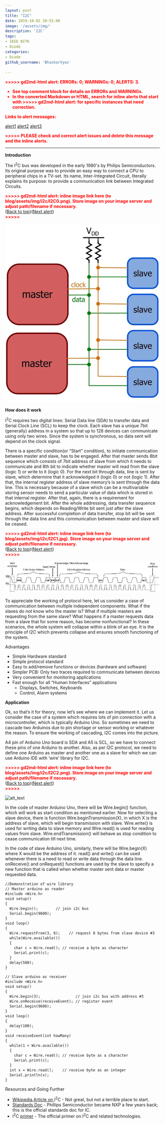 ```yaml
---
layout: post
title: "I2C"
date: 2019-10-02 20:55:00
image: '/assets/img/'
description: 'I2C'
tags:
- IEEE NITK
- Diode
categories:
- Diode  
github_username: 'BhaskarVyas'

---
```


<p style="color: red; font-weight: bold">>>>>>  gd2md-html alert:  ERRORs: 0; WARNINGs: 0; ALERTS: 3.</p>
<ul style="color: red; font-weight: bold"><li>See top comment block for details on ERRORs and WARNINGs. <li>In the converted Markdown or HTML, search for inline alerts that start with >>>>>  gd2md-html alert:  for specific instances that need correction.</ul>

<p style="color: red; font-weight: bold">Links to alert messages:</p><a href="#gdcalert1">alert1</a>
<a href="#gdcalert2">alert2</a>
<a href="#gdcalert3">alert3</a>

<p style="color: red; font-weight: bold">>>>>> PLEASE check and correct alert issues and delete this message and the inline alerts.<hr></p>


**Introduction**

The I<sup>2</sup>C bus was developed in the early 1980's by Philips Semiconductors. Its original purpose was to provide an easy way to connect a CPU to peripheral chips in a TV-set. Its name, Inter-Integrated Circuit, literally explains its purpose: to provide a communication link between Integrated Circuits.



<p id="gdcalert1" ><span style="color: red; font-weight: bold">>>>>>  gd2md-html alert: inline image link here (to blog/assets/img/i2c/I2C0.png). Store image on your image server and adjust path/filename if necessary. </span><br>(<a href="#">Back to top</a>)(<a href="#gdcalert2">Next alert</a>)<br><span style="color: red; font-weight: bold">>>>>> </span></p>


![alt_text](blog/assets/img/i2c/I2C1.jpg "image_tooltip")


**How does it work**

I<sup>2</sup>C requires two digital lines: Serial Data line (SDA) to transfer data and Serial Clock Line (SCL) to keep the clock. Each slave has a unique 7bit (generally) address in a system so that up to 128 devices can communicate using only two wires. Since the system is synchronous, so data sent will depend on the clock signal.

There is a specific condition(or “Start” condition), to initiate communication between master and slave, has to be engaged. After that master sends 8bit sequence which consists of 7bit address of slave from which it needs to communicate and 8th bit to indicate whether master will read from the slave (logic 1) or write to it (logic 0). For the next bit through data, line is sent by slave, which determine that it acknowledged it (logic 0) or not (logic 1). After that, the internal register address of slave memory’s is sent through the data line. This is necessary because of a slave which can be a multivariable storing sensor needs to send a particular value of data which is stored in that internal register. After that, again, there is a requirement for acknowledgement bit. After the whole addressing, data transfer sequence begins, which depends on Reading/Write bit sent just after the slave address. After successful completion of data transfer, stop bit will be sent through the data line and this communication between master and slave will be ceased.



<p id="gdcalert2" ><span style="color: red; font-weight: bold">>>>>>  gd2md-html alert: inline image link here (to blog/assets/img/i2c/I2C1.jpg). Store image on your image server and adjust path/filename if necessary. </span><br>(<a href="#">Back to top</a>)(<a href="#gdcalert3">Next alert</a>)<br><span style="color: red; font-weight: bold">>>>>> </span></p>


![alt_text](blog/assets/img/i2c/I2C2.jpg "image_tooltip")


To appreciate the working of protocol here, let us consider a case of communication between multiple independent components. What if the slaves do not know who the master is? What if multiple masters are requesting from the same slave? What happens if a master requests data from a slave that for some reason, has become nonfunctional? In these scenarios, the whole system will collapse within a blink of an eye. It is the principle of I2C which prevents collapse and ensures smooth functioning of the system.

Advantages



*   Simple Hardware standard
*   Simple protocol standard
*   Easy to add/remove functions or devices (hardware and software)
*   Simpler PCB: Only two traces required to communicate between devices
*   Very convenient for monitoring applications
*   Fast enough for all “Human Interfaces” applications
    *   Displays, Switches, Keyboards
    *   Control, Alarm systems

**Application**

Ok, so that’s it for theory, now let’s see where we can implement it. Let us consider the case of a system which requires lots of pin connection with a microcontroller, which is typically Arduino Uno. So sometimes we need to cascade two Arduinos due to pin shortage or sensor working or whatever the reason. To ensure the working of cascading, I2C comes into the picture.

A4 pin of Arduino Uno board is SDA and A5 is SCL, so we have to connect these pins of one Arduino to another. Also, as per I2C protocol, we need to define one Arduino as master and another one as a slave for which we can use Arduino IDE with ‘wire’ library for I2C.  



<p id="gdcalert3" ><span style="color: red; font-weight: bold">>>>>>  gd2md-html alert: inline image link here (to blog/assets/img/i2c/I2C2.png). Store image on your image server and adjust path/filename if necessary. </span><br>(<a href="#">Back to top</a>)(<a href="#gdcalert4">Next alert</a>)<br><span style="color: red; font-weight: bold">>>>>> </span></p>


![alt_text](blog/assets/img/i2c/I2C3.jpg "image_tooltip")


In the code of master Arduino Uno, there will be Wire.begin() function, which will work as start condition as mentioned earlier. Now for selecting a slave device, there is function Wire.beginTransmission(X), in which X is the address of slave, which will begin transmission with slave. Wire.write() is used for writing data to slave memory and Wire.read() is used for reading values from slave. Wire.endTransmission() will behave as stop condition to cease communication till next time.

In the code of slave Arduino Uno, similarly, there will be Wire.begin(X) where X would be the address of it. read() and write() can be used whenever there is a need to read or write data through the data line. onReceive() and onRequest() functions are used by the slave to specify a new function that is called when whether master sent data or master requested data.


```
//Demonstration of wire library
// Master arduino as reader
#include <Wire.h>
void setup()
{
  Wire.begin();        // join i2c bus
  Serial.begin(9600);
}
void loop()
{
  Wire.requestFrom(3, 8);    // request 8 bytes from slave device #3
  while(Wire.available())    
  { 
    char c = Wire.read(); // receive a byte as character
    Serial.print(c);         
  }
  delay(500);
}
```



```
// Slave arduino as receiver
#include <Wire.h>
void setup()
{
  Wire.begin(3);                // join i2c bus with address #3
  Wire.onReceive(receiveEvent); // register event
  Serial.begin(9600);           
}
void loop()
{
  delay(100);
}
void receiveEvent(int howMany)
{
  while(1 < Wire.available()) 
  {
    char c = Wire.read(); // receive byte as a character
    Serial.print(c);    
  }
  int x = Wire.read();    // receive byte as an integer
  Serial.println(x);       
}
```


Resources and Going Further



*   [Wikipedia Article on ](http://en.wikipedia.org/wiki/I%C2%B2C)I<sup>2</sup>C - Not great, but not a terrible place to start.
*   [Standards Doc](http://www.nxp.com/documents/user_manual/UM10204.pdf) - Phillips Semiconductor became NXP a few years back; this is the official standards doc for IC.
*   I<sup>2</sup>C [primer](http://www.i2c-bus.org/i2c-bus/) - The official primer on I<sup>2</sup>C and related technologies.


